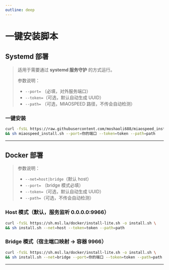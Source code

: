 ```yaml
---
outline: deep
---
```


# 一键安装脚本

## Systemd 部署

> 适用于需要通过 **systemd 服务守护** 的方式运行。  
> 
> 参数说明：  
> - `--port=` （必填，对外服务端口）  
> - `--token=`（可选，默认自动生成 UUID）  
> - `--path=` （可选，MIAOSPEED 路径，不传会自动检测）

### 一键安装

```bash
curl -fsSL https://raw.githubusercontent.com/moshaoli688/miaospeed_install/refs/heads/master/install.sh -o miaospeed_install.sh \
&& sh miaospeed_install.sh --port=你的端口 --token=token --path=path
```

---

## Docker 部署

> 参数说明：  
> - `--net=host|bridge`（默认 host）  
> - `--port=` （bridge 模式必填）  
> - `--token=`（可选，默认自动生成 UUID）  
> - `--path=`（可选，不传会自动检测）

### Host 模式（默认，服务监听 0.0.0.0:9966）

```bash
curl -fsSL https://sh.msl.la/docker/install-lite.sh -o install.sh \
&& sh install.sh --net=host --token=token --path=path
```

### Bridge 模式（宿主端口映射 → 容器 9966）

```bash
curl -fsSL https://sh.msl.la/docker/install-lite.sh -o install.sh \
&& sh install.sh --net=bridge --port=你的端口 --token=token --path=path
```

---
